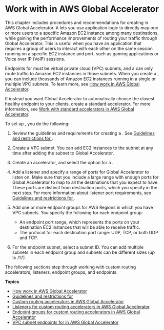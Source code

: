 # Work with in AWS Global Accelerator<a name="work-with-custom-routing-accelerators"></a>

This chapter includes procedures and recommendations for creating in AWS Global Accelerator\. A lets you use application logic to directly map one or more users to a specific Amazon EC2 instance among many destinations, while gaining the performance improvements of routing your traffic through Global Accelerator\. This is useful when you have an application that requires a group of users to interact with each other on the same session running on a specific EC2 instance and port, such as gaming applications or Voice over IP \(VoIP\) sessions\. 

Endpoints for must be virtual private cloud \(VPC\) subnets, and a can only route traffic to Amazon EC2 instances in those subnets\. When you create a , you can include thousands of Amazon EC2 instances running in a single or multiple VPC subnets\. To learn more, see [How work in AWS Global Accelerator](about-custom-routing-how-it-works.md)\.

If instead you want Global Accelerator to automatically choose the closest healthy endpoint to your clients, create a standard accelerator\. For more information, see [Work with standard accelerators in AWS Global Accelerator](work-with-standard-accelerators.md)\.

To set up , you do the following:

1. Review the guidelines and requirements for creating a \. See [Guidelines and restrictions for ](about-custom-routing-guidelines.md)\.

1. Create a VPC subnet\. You can add EC2 instances to the subnet at any time after adding the subnet to Global Accelerator\.

1. Create an accelerator, and select the option for a \.

1. Add a listener and specify a range of ports for Global Accelerator to listen on\. Make sure that you include a large range with enough ports for Global Accelerator to map to all the destinations that you expect to have\. These ports are distinct from destination ports, which you specify in the next step\. For more information about listener port requirements, see [Guidelines and restrictions for ](about-custom-routing-guidelines.md)\.

1. Add one or more endpoint groups for AWS Regions in which you have VPC subnets\. You specify the following for each endpoint group:
   + An endpoint port range, which represents the ports on your destination EC2 instances that will be able to receive traffic\.
   + The protocol for each destination port range: UDP, TCP, or both UDP and TCP\.

1. For the endpoint subnet, select a subnet ID\. You can add multiple subnets in each endpoint group and subnets can be different sizes \(up to /17\)\.

The following sections step through working with custom routing accelerators, listeners, endpoint groups, and endpoints\.

**Topics**
+ [How work in AWS Global Accelerator](about-custom-routing-how-it-works.md)
+ [Guidelines and restrictions for](about-custom-routing-guidelines.md)
+ [Custom routing accelerators in AWS Global Accelerator](about-custom-routing-accelerators.md)
+ [Listeners for custom routing accelerators in AWS Global Accelerator](about-custom-routing-listeners.md)
+ [Endpoint groups for custom routing accelerators in AWS Global Accelerator](about-custom-routing-endpoint-groups.md)
+ [VPC subnet endpoints for in AWS Global Accelerator](about-custom-routing-endpoints.md)